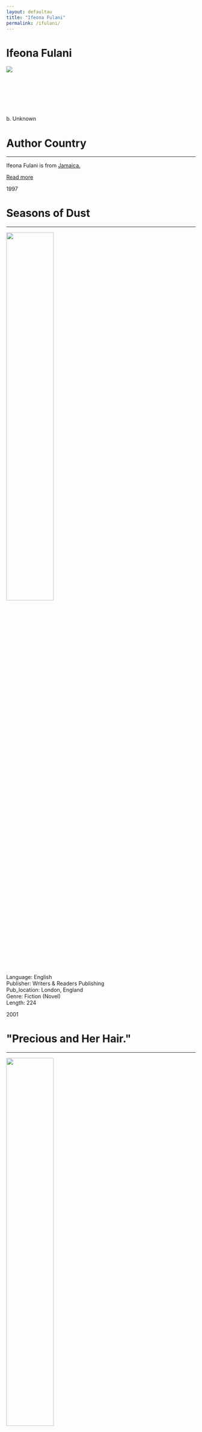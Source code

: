```yaml
---
layout: defaultau
title: "Ifeona Fulani"
permalink: /ifulani/
---
```

<!-- partial:index.partial.html -->
<div class="content">
    <h1>Ifeona Fulani</h1>
    <div class="quote">
        <div><img src="https://liberalstudies.nyu.edu/content/dam/nyu-as/faculty/images/profilePhotos/a-f/Fulani-Ifeonaphotoweb.jpg" class="logo"></div>
    </div>
    <div class="timeline">
        <div style="padding-bottom:100px;"></div>
        <div class="block">
            <div class="date right"><p class="right"> b. Unknown</p></div>
            <div class="dot"></div>
            <div class="left first">
            <div class="author_country">
                <h1>Author Country</h1><hr>
          <div class="aclocation">  <p>Ifeona Fulani is from <a href="{{ site.baseurl }}/4">Jamaica.</a></p></div>
                <div class="acreadmore"><a href="#" target="_blank">Read more</a></div>
            </div>
            </div>
        </div>
     <div class="block">
            <div class="date left"><p class="left">1997</p></div>
            <div class="dot"></div>
            <div class="right">
                <h1>Seasons of Dust</h1><hr>
                <p><img src="https://www.publishersweekly.com/cover/9780863162480" height="50%" width = "50%"></p>
                <p>
                Language: English<br/>
                Publisher: Writers & Readers Publishing<br/>
                Pub_location: London, England<br/>
                Genre: Fiction (Novel)<br/>
                Length: 224<br/>                   </p>
            </div>
        </div>
       <div class="block">
            <div class="date right"><p class="right">2001</p></div>
            <div class="dot"></div>
            <div class="left">
                <h1>"Precious and Her Hair."</h1><hr>
                <p><img src="" height="50%" width = "50%"></p>
                <p>
                Language: English<br/>
                Publisher: Beacon Press<br/>
                Pub_location: Boston, MA, United States<br/>
                Genre: Short Stories<br/>
                Length: Unknown<br/>                   </p>
            </div>
        </div>
       <div class="block">
            <div class="date left"><p class="left">2003</p></div>
            <div class="dot"></div>
            <div class="right">
                <h1>"The Caribbean Woman Writer and the Politics of Style: A Case for Literary Anancyism"</h1><hr>
                <p><img src="https://dup.silverchair-cdn.com/dup/Content_public/Journal/small-axe/9/1/10.1215_-9-1-64/1/5-SA17+Fulani+(64-79).pdf.gif?Expires=1680705720&Signature=4oXzi-OEUawPKUM4g0xeMeWytxd7g1wMVapO5KqfJwJBqHnGrHPbGHNsoqeHYb5yC-pqPh1wGTk0tl7cPzzgqR0LfQ-wcjN5QuL660YRnqIJmtCVr3yNFmbR32ltLEVxFuiVA~8BtgVYZ0zSxMLwqnskexT7pbKFAdUXnn~wzc-0exV7aLeXGvtXyFAMsJ0EFtjbpDZCCbjPOZGdXqVl7A8L7Ajq2s45QcTIhvF8bKZFSK1aIPBQ1nsKGh8WRcQtLS2X6psjTtAryitMl7~PniIu-z~MVAqBziy8OGd5QZxGo6hz~C-hInmbWO7eQ6WIvQgUG7xbfoDX5scpQmNY4Q__&Key-Pair-Id=APKAIE5G5CRDK6RD3PGA" height="50%" width = "50%"></p>
                <p>
                Language: English<br/>
                Publisher: Indiana University Press<br/>
                Pub_location: Indiana, United States<br/>
                Genre: Nonfiction Book<br/>
                Found In: Small Axe 1, March 2005; 9 (1): 64–79(15 pages)<br/>                   </p>
            </div>
        </div>
       <div class="block">
            <div class="date right"><p class="right">2003</p></div>
            <div class="dot"></div>
            <div class="left">
                <h1>"Elephant Dreams"</h1><hr>
                <p><img src="https://dup.silverchair-cdn.com/dup/Content_public/Journal/small-axe/7/1/10.1215_-7-1-140/1/8-13+Fulani+(140-57).pdf.gif?Expires=1680704935&Signature=UwxLnVbY9YdHjQaYSLwBzG7klif5M2PEgfszIJ5oP8zViAxQwNLGMKCS73L1Aw65K7bFj~Fly60f2enbnW6x-7zl~DqxtxW7GruPkNhn1Kel3dszfKyPcWxOYyeJfczqFodNAuRSDR2cKLJLUVk2Nxa9TP3i6k7vJsBTKNogR9cN1Z0PRtox6es7x9ItoGv3ev7RU4FI36M~yDEd5n7SextnwCzN7MfcXIZ1alDyCGKXiitmm3iS4okvXnNIfDV7flWtbNAADuSSey40Qcjbgq-3A~vhvuwSlRBTjmp04ILikUt2Dqo1oPRUJDjhlBlZOOHLkv2u0v6~F25DeEni1g__&Key-Pair-Id=APKAIE5G5CRDK6RD3PGA" height="50%" width = "50%"></p>
                <p>
                Language: English<br/>
                Publisher: Indiana University Press<br/>
                Pub_location: Indiana, United States<br/>
                Genre: Short Stories<br/>
                Found In: Small Axe 1 March 2003; 7 (1): 140–157(17 pages)<br/>                   </p>
            </div>
        </div><div class="block">
            <div class="date left"><p class="left">2004</p></div>
            <div class="dot"></div>
            <div class="right">
                <h1>"Representing the Body of the New Nation in 'The Harder They Come' and 'Rockers."</h1><hr>
                <p><img src="https://i1.rgstatic.net/publication/254698437_Representations_of_the_Body_of_the_New_Nation_in_The_Harder_They_Come_and_Rockers/links/6024032692851c4ed562f22e/largepreview.png" height="50%" width = "50%"></p>
                <p>
                Language: English<br/>
                Found In: Anthurium: A Caribbean Studies Journal, Volume 3, Issue 1, Article 2<br/>
	    Publisher: University of Miami Libraries<br/>
                Pub_location: Florida, United States<br/>
                Genre: Essays<br/>
                Length: 12<br/>                   </p>
            </div>
        </div>
<div class="block">
            <div class="date right"><p class="right">2012</p></div>
            <div class="dot"></div>
            <div class="left">
                <h1>"Gender Conflict and Community in Gayle Jones' 'Corregidora' and Jamaica Kincaid's 'Lucy"</h1><hr>
                <p><img src="https://www.publishersweekly.com/cover/9780863162480" height="50%" width = "50%"></p>
                <p>
                Language: English<br/>
	    Found In: Frontiers: A Journal of Women Studies, Vol. 32, No. 2 (2011)
                Publisher: University of Nebraska Press<br/>
                Pub_location: Nebraska, United States<br/>
                Genre: Essays<br/>
                Length: 30<br/>                   </p>
            </div>
        </div>
<div class="block">
            <div class="date left"><p class="left">2012</p></div>
            <div class="dot"></div>
            <div class="right">
                <h1>Archipelagos of Sound: Transnational Caribbeanities, Women and Music</h1><hr>
                <p><img src="https://uwi-press-jm.imgix.net/covers/9789766402662.jpg?auto=format&w=298&dpr=1&q=20" height="50%" width = "50%"></p>
                <p>
                Language: English<br/>
                Publisher: University of the West Indies Press<br/>
                Pub_location: Mona, Jamaica<br/>
                Genre: Essays<br/>
                Length: 350<br/>                   </p>
            </div>
        </div>
    <div class="block">
            <div class="date left"><p class="left">2012</p></div>
            <div class="dot"></div>
            <div class="right">
                <h1>Ten Days In Jamaica</h1><hr>
                <p><img src="https://m.media-amazon.com/images/I/51EhMf9RtVL._SY291_BO1,204,203,200_QL40_FMwebp_.jpg"></p>
                <p>
                Language: English<br/>
                Publisher: Peepal Tree Press<br/>
                Pub_location: Leeds, England<br/>
                Genre: Fiction (Short Story Collection)<br/>
                Length: 164<br/>                   </p>
            </div>
        </div>
  <!-- partial -->
<script src='https://cdnjs.cloudflare.com/ajax/libs/jquery/3.1.1/jquery.min.js'></script><script  src="{{ site.baseurl }}/assets/js/authorscript.js"></script>